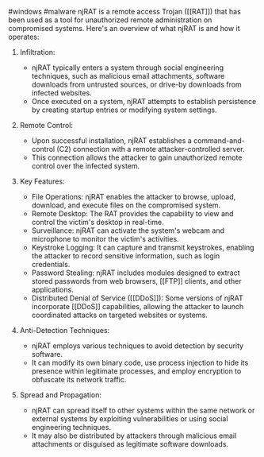 #windows #malware 
njRAT is a remote access Trojan ([[RAT]]) that has been used as a tool for unauthorized remote administration on compromised systems. Here's an overview of what njRAT is and how it operates:

1. Infiltration:
   - njRAT typically enters a system through social engineering techniques, such as malicious email attachments, software downloads from untrusted sources, or drive-by downloads from infected websites.
   - Once executed on a system, njRAT attempts to establish persistence by creating startup entries or modifying system settings.

2. Remote Control:
   - Upon successful installation, njRAT establishes a command-and-control (C2) connection with a remote attacker-controlled server.
   - This connection allows the attacker to gain unauthorized remote control over the infected system.

3. Key Features:
   - File Operations: njRAT enables the attacker to browse, upload, download, and execute files on the compromised system.
   - Remote Desktop: The RAT provides the capability to view and control the victim's desktop in real-time.
   - Surveillance: njRAT can activate the system's webcam and microphone to monitor the victim's activities.
   - Keystroke Logging: It can capture and transmit keystrokes, enabling the attacker to record sensitive information, such as login credentials.
   - Password Stealing: njRAT includes modules designed to extract stored passwords from web browsers, [[FTP]] clients, and other applications.
   - Distributed Denial of Service ([[DDoS]]): Some versions of njRAT incorporate [[DDoS]] capabilities, allowing the attacker to launch coordinated attacks on targeted websites or systems.

4. Anti-Detection Techniques:
   - njRAT employs various techniques to avoid detection by security software.
   - It can modify its own binary code, use process injection to hide its presence within legitimate processes, and employ encryption to obfuscate its network traffic.

5. Spread and Propagation:
   - njRAT can spread itself to other systems within the same network or external systems by exploiting vulnerabilities or using social engineering techniques.
   - It may also be distributed by attackers through malicious email attachments or disguised as legitimate software downloads.